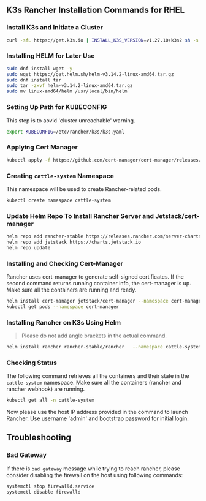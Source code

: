 ## K3s Rancher Installation Commands for RHEL

### Install K3s and Initiate a Cluster
``` bash
curl -sfL https://get.k3s.io | INSTALL_K3S_VERSION=v1.27.10+k3s2 sh -s - server --etcd-expose-metrics true --cluster-domain rancher-cluster.local --system-default-registry docker.k8s.fwupakistan.com --node-name master0 --cluster-init
```

### Installing HELM for Later Use
``` bash
sudo dnf install wget -y
sudo wget https://get.helm.sh/helm-v3.14.2-linux-amd64.tar.gz
sudo dnf install tar
sudo tar -zxvf helm-v3.14.2-linux-amd64.tar.gz
sudo mv linux-amd64/helm /usr/local/bin/helm
```

### Setting Up Path for KUBECONFIG
This step is to aovid 'cluster unreachable' warning.
``` bash
export KUBECONFIG=/etc/rancher/k3s/k3s.yaml
```

### Applying Cert Manager 
``` bash
kubectl apply -f https://github.com/cert-manager/cert-manager/releases/download/v1.14.3/cert-manager.crds.yaml
```

### Creating `cattle-system` Namespace
This namespace will be used to create Rancher-related pods.
``` bash
kubectl create namespace cattle-system
```

### Update Helm Repo To Install Rancher Server and Jetstack/cert-manager
``` bash
helm repo add rancher-stable https://releases.rancher.com/server-charts/stable
helm repo add jetstack https://charts.jetstack.io
helm repo update
```

### Installing and Checking Cert-Manager
Rancher uses cert-manager to generate self-signed certificates.
If the second command returns running container info, the cert-manager is up. Make sure all the containers are running and ready.
``` bash
helm install cert-manager jetstack/cert-manager --namespace cert-manager --create-namespace
kubectl get pods --namespace cert-manager
```

### Installing Rancher on K3s Using Helm
> Please do not add angle brackets in the actual command.
``` bash
helm install rancher rancher-stable/rancher   --namespace cattle-system   --set hostname=<your-ip-address>.sslip.io   --set bootstrapPassword=<password>   --set useBundledSystemChart=true   --set replicas=1 --set ingress.tls.source=rancher
```

### Checking Status
The following command retrieves all the containers and their state in the `cattle-system` namespace. Make sure all the containers (rancher and rancher webhook) are running.
```bash
kubectl get all -n cattle-system
```
Now please use the host IP address provided in the command to launch Rancher. Use username 'admin' and bootstrap password for initial login.


## Troubleshooting
### Bad Gateway
If there is `bad gateway` message while trying to reach rancher, please consider disabling the firewall on the host using following commands:
``` bash
systemctl stop firewalld.service
systemctl disable firewalld
```
